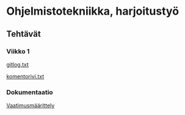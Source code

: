 # Ohjelmistotekniikka, harjoitustyö
## Tehtävät
### Viikko 1

[gitlog.txt](https://github.com/tommijuslin/ot-harjoitustyo/blob/master/laskarit/viikko1/gitlog.txt)

[komentorivi.txt](https://github.com/tommijuslin/ot-harjoitustyo/blob/master/laskarit/viikko1/komentorivi.txt)

### Dokumentaatio

[Vaatimusmäärittely](https://github.com/tommijuslin/ot-harjoitustyo/blob/master/dokumentaatio/vaatimusmaarittely.md)
